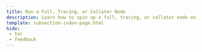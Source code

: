 ```yaml
---
title: Run a Full, Tracing, or Collator Node
description: Learn how to spin up a full, tracing, or collator node on Moonbeam, as well as the requirements for being a collator (block producer).
template: subsection-index-page.html
hide: 
 - toc
 - feedback
---
```

